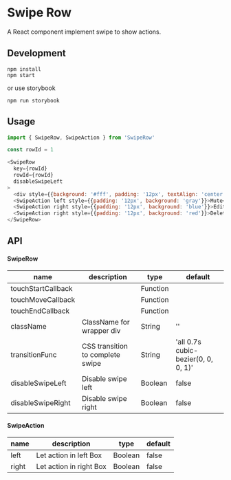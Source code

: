 Swipe Row
===

A React component implement swipe to show actions.

Development
---

    npm install
    npm start

or use storybook

    npm run storybook


Usage
---

```javascript
import { SwipeRow, SwipeAction } from 'SwipeRow'

const rowId = 1

<SwipeRow
  key={rowId}
  rowId={rowId}
  disableSwipeLeft
>
  <div style={{background: '#fff', padding: '12px', textAlign: 'center'}}>example {rowId.toString()}</div>
  <SwipeAction left style={{padding: '12px', background: 'gray'}}>Mute</SwipeAction>
  <SwipeAction right style={{padding: '12px', background: 'blue'}}>Edit</SwipeAction>
  <SwipeAction right style={{padding: '12px', background: 'red'}}>Delete</SwipeAction>
</SwipeRow>

```
API
---

#### SwipeRow
| name                   | description            | type    | default |
|------------------------|------------------------|--------- |---------|
|  touchStartCallback    |                        | Function |         |
|  touchMoveCallback     |                        | Function |         |
|  touchEndCallback      |                        | Function |         |
|  className             | ClassName for wrapper div  | String   |''       |
|  transitionFunc        | CSS transition to complete swipe | String | 'all 0.7s cubic-bezier(0, 0, 0, 1)' |
|  disableSwipeLeft      | Disable swipe left     | Boolean  | false |
|  disableSwipeRight     | Disable swipe right    | Boolean  | false |


#### SwipeAction
| name                   | description            | type    | default |
|------------------------|------------------------|---------|---------|
| left                   | Let action in left Box | Boolean | false   |
| right                  | Let action in right Box| Boolean | false   |

